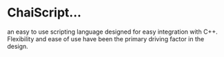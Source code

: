 # ChaiScript... 

an easy to use scripting language designed for easy integration with C++. Flexibility and ease of use have been the primary driving factor in the design.

